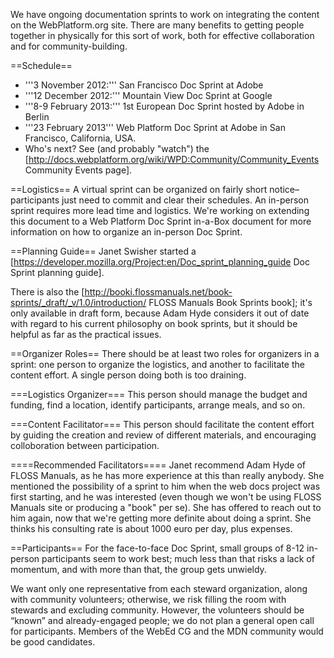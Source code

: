 We have ongoing documentation sprints to work on integrating the content on the WebPlatform.org site. There are many benefits to getting people together in physically for this sort of work, both for effective collaboration and for community-building.

==Schedule==
* '''3 November 2012:''' San Francisco Doc Sprint at Adobe
* '''12 December 2012:''' Mountain View Doc Sprint at Google
* '''8-9 February 2013:''' 1st European Doc Sprint hosted by Adobe in Berlin
* '''23 February 2013''' Web Platform Doc Sprint at Adobe in San Francisco, California, USA. 
* Who's next? See (and probably "watch") the [http://docs.webplatform.org/wiki/WPD:Community/Community_Events Community Events page].

==Logistics==
A virtual sprint can be organized on fairly short notice–participants just need to commit and clear their schedules. An in-person sprint requires more lead time and logistics. We're working on extending this document to a Web Platform Doc Sprint in-a-Box document for more information on how to organize an in-person Doc Sprint.

==Planning Guide==
Janet Swisher started a [https://developer.mozilla.org/Project:en/Doc_sprint_planning_guide Doc Sprint planning guide].

There is also the [http://booki.flossmanuals.net/book-sprints/_draft/_v/1.0/introduction/ FLOSS Manuals Book Sprints book]; it's only available in draft form, because Adam Hyde considers it out of date with regard to his current philosophy on book sprints, but it should be helpful as far as the practical issues.

==Organizer Roles==
There should be at least two roles for organizers in a sprint: one person to organize the logistics, and another to facilitate the content effort. A single person doing both is too draining.

===Logistics Organizer===
This person should manage the budget and funding, find a location, identify participants, arrange meals, and so on.

===Content Facilitator===
This person should facilitate the content effort by guiding the creation and review of different materials, and encouraging colloboration between participation.

====Recommended Facilitators====
Janet recommend Adam Hyde of FLOSS Manuals, as he has more experience at this than really anybody. She mentioned the possibility of a sprint to him when the web docs project was first starting, and he was interested (even though we won't be using FLOSS Manuals site or producing a "book" per se). She has offered to reach out to him again, now that we're getting more definite about doing a sprint. She thinks his consulting rate is about 1000 euro per day, plus expenses.

==Participants==
For the face-to-face Doc Sprint, small groups of 8-12 in-person participants seem to work best; much less than that risks a lack of momentum, and with more than that, the group gets unwieldy. 

We want only one representative from each steward organization, along with community volunteers; otherwise, we risk filling the room with stewards and excluding community. However, the volunteers should be “known” and already-engaged people; we do not plan a general open call for participants. Members of the WebEd CG and the MDN community would be good candidates.